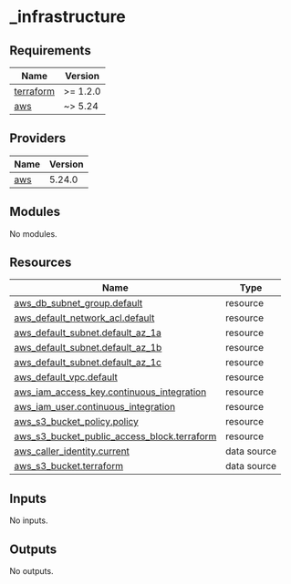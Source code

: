 # _infrastructure

<!-- BEGINNING OF PRE-COMMIT-TERRAFORM DOCS HOOK -->
## Requirements

| Name | Version |
|------|---------|
| <a name="requirement_terraform"></a> [terraform](#requirement\_terraform) | >= 1.2.0 |
| <a name="requirement_aws"></a> [aws](#requirement\_aws) | ~> 5.24 |

## Providers

| Name | Version |
|------|---------|
| <a name="provider_aws"></a> [aws](#provider\_aws) | 5.24.0 |

## Modules

No modules.

## Resources

| Name | Type |
|------|------|
| [aws_db_subnet_group.default](https://registry.terraform.io/providers/hashicorp/aws/latest/docs/resources/db_subnet_group) | resource |
| [aws_default_network_acl.default](https://registry.terraform.io/providers/hashicorp/aws/latest/docs/resources/default_network_acl) | resource |
| [aws_default_subnet.default_az_1a](https://registry.terraform.io/providers/hashicorp/aws/latest/docs/resources/default_subnet) | resource |
| [aws_default_subnet.default_az_1b](https://registry.terraform.io/providers/hashicorp/aws/latest/docs/resources/default_subnet) | resource |
| [aws_default_subnet.default_az_1c](https://registry.terraform.io/providers/hashicorp/aws/latest/docs/resources/default_subnet) | resource |
| [aws_default_vpc.default](https://registry.terraform.io/providers/hashicorp/aws/latest/docs/resources/default_vpc) | resource |
| [aws_iam_access_key.continuous_integration](https://registry.terraform.io/providers/hashicorp/aws/latest/docs/resources/iam_access_key) | resource |
| [aws_iam_user.continuous_integration](https://registry.terraform.io/providers/hashicorp/aws/latest/docs/resources/iam_user) | resource |
| [aws_s3_bucket_policy.policy](https://registry.terraform.io/providers/hashicorp/aws/latest/docs/resources/s3_bucket_policy) | resource |
| [aws_s3_bucket_public_access_block.terraform](https://registry.terraform.io/providers/hashicorp/aws/latest/docs/resources/s3_bucket_public_access_block) | resource |
| [aws_caller_identity.current](https://registry.terraform.io/providers/hashicorp/aws/latest/docs/data-sources/caller_identity) | data source |
| [aws_s3_bucket.terraform](https://registry.terraform.io/providers/hashicorp/aws/latest/docs/data-sources/s3_bucket) | data source |

## Inputs

No inputs.

## Outputs

No outputs.
<!-- END OF PRE-COMMIT-TERRAFORM DOCS HOOK -->
